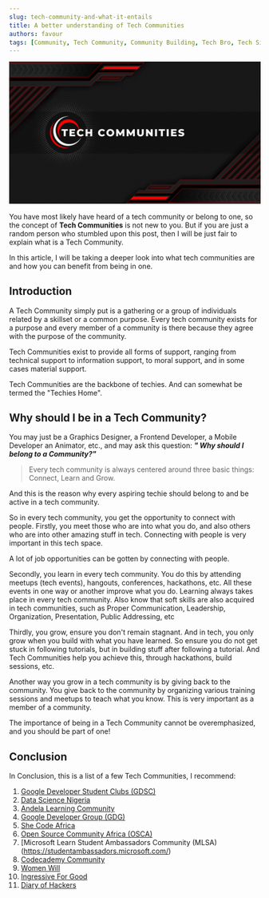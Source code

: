 ```yaml
---
slug: tech-community-and-what-it-entails
title: A better understanding of Tech Communities
authors: favour
tags: [Community, Tech Community, Community Building, Tech Bro, Tech Sis, Innovation]
---
```

![image title](./hero.png)

You have most likely have heard of a tech community or belong to one, so the concept of **Tech Communities** is not new to you. But if you are just a random person who stumbled upon this post, then I will be just fair to explain what is a Tech Community. 

In this article, I will be taking a deeper look into what tech communities are and how you can benefit from being in one. 
<!--truncate-->

## Introduction
A Tech Community simply put is a gathering or a group of individuals related by a skillset or a common purpose. Every tech community exists for a purpose and every member of a community is there because they agree with the purpose of the community. 

Tech Communities exist to provide all forms of support, ranging from technical support to information support, to moral support, and in some cases material support. 

Tech Communities are the backbone of techies. And can somewhat be termed the "Techies Home". 

## Why should I be in a Tech Community?
You may just be a Graphics Designer, a Frontend Developer, a Mobile Developer an Animator, etc., and may ask this question: ***" Why should I belong to a Community?"***

> Every tech community is always centered around three basic things: Connect, Learn and Grow. 

And this is the reason why every aspiring techie should belong to and be active in a tech community. 

So in every tech community, you get the opportunity to connect with people. Firstly, you meet those who are into what you do, and also others who are into other amazing stuff in tech.  Connecting with people is very important in this tech space. 

A lot of job opportunities can be gotten by connecting with people. 

Secondly, you learn in every tech community. You do this by attending meetups (tech events), hangouts, conferences, hackathons, etc. All these events in one way or another improve what you do. Learning always takes place in every tech community. Also know that soft skills are also acquired in tech communities, such as Proper Communication, Leadership, Organization, Presentation, Public Addressing, etc

Thirdly, you grow, ensure you don't remain stagnant. And in tech, you only grow when you build with what you have learned. So ensure you do not get stuck in following tutorials, but in building stuff after following a tutorial. And Tech Communities help you achieve this, through hackathons, build sessions, etc. 

Another way you grow in a tech community is by giving back to the community. You give back to the community by organizing various training sessions and meetups to teach what you know. This is very important as a member of a community. 

The importance of being in a Tech Community cannot be overemphasized, and you should be part of one!

## Conclusion
In Conclusion, this is a list of a few Tech Communities, I recommend: 
1.  [Google Developer Student Clubs (GDSC)](https://developers.google.com/community/gdsc)
2. [Data Science Nigeria](https://www.datasciencenigeria.org/)
3. [Andela Learning Community](https://community.andela.com/c/welcome)
4. [Google Developer Group (GDG)](https://developers.google.com/community/gdg)
5. [She Code Africa](https://shecodeafrica.org/)
6. [Open Source Community Africa (OSCA)](https://oscafrica.org/)
7. [Microsoft Learn Student Ambassadors Community (MLSA)(https://studentambassadors.microsoft.com/)
8. [Codecademy Community](https://community.codecademy.com/)
9. [Women Will](https://womenwill.google/)
10. [Ingressive For Good](https://ingressive.org/)
11. [Diary of Hackers](https://diaryofhackers.com)